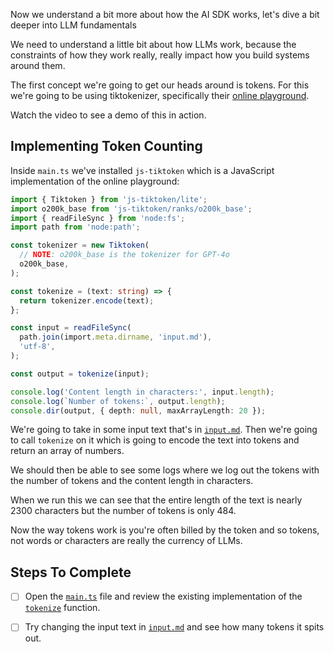 Now we understand a bit more about how the AI SDK works, let's dive a bit deeper into LLM fundamentals

We need to understand a little bit about how LLMs work, because the constraints of how they work really, really impact how you build systems around them.

The first concept we're going to get our heads around is tokens. For this we're going to be using tiktokenizer, specifically their [online playground](https://tiktokenizer.vercel.app).

Watch the video to see a demo of this in action.

## Implementing Token Counting

Inside `main.ts` we've installed `js-tiktoken` which is a JavaScript implementation of the online playground:

```ts
import { Tiktoken } from 'js-tiktoken/lite';
import o200k_base from 'js-tiktoken/ranks/o200k_base';
import { readFileSync } from 'node:fs';
import path from 'node:path';

const tokenizer = new Tiktoken(
  // NOTE: o200k_base is the tokenizer for GPT-4o
  o200k_base,
);

const tokenize = (text: string) => {
  return tokenizer.encode(text);
};

const input = readFileSync(
  path.join(import.meta.dirname, 'input.md'),
  'utf-8',
);

const output = tokenize(input);

console.log('Content length in characters:', input.length);
console.log(`Number of tokens:`, output.length);
console.dir(output, { depth: null, maxArrayLength: 20 });
```

We're going to take in some input text that's in [`input.md`](./input.md). Then we're going to call `tokenize` on it which is going to encode the text into tokens and return an array of numbers.

We should then be able to see some logs where we log out the tokens with the number of tokens and the content length in characters.

When we run this we can see that the entire length of the text is nearly 2300 characters but the number of tokens is only 484.

Now the way tokens work is you're often billed by the token and so tokens, not words or characters are really the currency of LLMs.

## Steps To Complete

- [ ] Open the [`main.ts`](./main.ts) file and review the existing implementation of the [`tokenize`](./main.ts) function.

- [ ] Try changing the input text in [`input.md`](./input.md) and see how many tokens it spits out.
